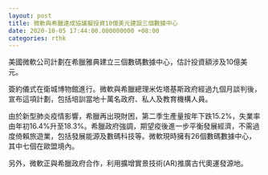 ```yaml
---
layout: post
title: 微軟與希臘達成協議擬投資10億美元建設三個數據中心
date: 2020-10-05 17:44:00.000000000 +08:00
categories: rthk
---
```


美國微軟公司計劃在希臘雅典建立三個數碼數據中心，估計投資額涉及10億美元。

簽約儀式在衛城博物館進行。微軟與希臘總理米佐塔基斯政府經過九個月談判後，宣布這項計劃，包括培訓當地十萬名政府、私人及教育機構人員。

由於新型肺炎疫情影響，希臘再出現財困，第二季生產量按年下跌15.2%，失業率由年初16.4%升至18.3%。希臘政府強調，期望疫後進一步平衡發展經濟，不需過度倚賴旅遊業，包括發展能源及數碼科技等。微軟現時擁有26個數碼數據中心，其中七個在歐盟境內。

另外，微軟正與希臘政府合作，利用擴增實景技術(AR)推廣古代奧運發源地。
